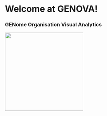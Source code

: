 # Welcome at GENOVA!
### GENome Organisation Visual Analytics
<img src="https://github.com/robinweide/HiSee/raw/master/LOGO.jpg" width="250">

